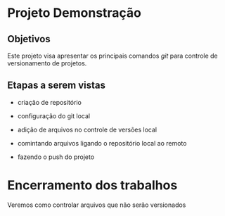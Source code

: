 # Projeto Demonstração

## Objetivos

Este projeto visa apresentar os principais comandos *git* para controle de versionamento de projetos.

## Etapas a serem vistas

- criação de repositório

- configuração do git local

- adição de arquivos no controle de versões local

- comintando arquivos
ligando o repositório local ao remoto

- fazendo o push do projeto

# Encerramento dos trabalhos

Veremos como controlar arquivos que não serão versionados